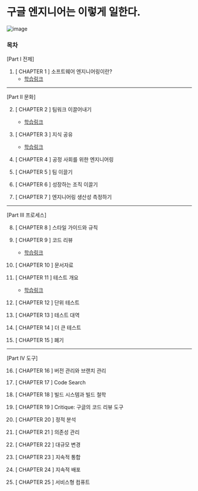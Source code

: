 # 구글 엔지니어는 이렇게 일한다.

![image](https://github.com/ulimy/study/assets/18046394/033d77f8-b6c8-44c8-9a68-575d84e2393c)

### 목차

[Part I 전제]

1. [ CHAPTER 1 ] 소프트웨어 엔지니어링이란?
    - [학습링크](https://github.com/ulimy/study/blob/main/soft-skills/%EC%B1%85/%EA%B5%AC%EA%B8%80%20%EC%97%94%EC%A7%80%EB%8B%88%EC%96%B4%EB%8A%94%20%EC%9D%B4%EB%A0%87%EA%B2%8C%20%EC%9D%BC%ED%95%9C%EB%8B%A4./%5B%20CHAPTER%201%20%5D%20%EC%86%8C%ED%94%84%ED%8A%B8%EC%9B%A8%EC%96%B4%20%EC%97%94%EC%A7%80%EB%8B%88%EC%96%B4%EB%A7%81%EC%9D%B4%EB%9E%80%3F.md)

---

[Part II 문화]

2. [ CHAPTER 2 ] 팀워크 이끌어내기
    - [학습링크](https://github.com/ulimy/study/blob/main/soft-skills/%EC%B1%85/%EA%B5%AC%EA%B8%80%20%EC%97%94%EC%A7%80%EB%8B%88%EC%96%B4%EB%8A%94%20%EC%9D%B4%EB%A0%87%EA%B2%8C%20%EC%9D%BC%ED%95%9C%EB%8B%A4./%5B%20CHAPTER%202%20%5D%20%ED%8C%80%EC%9B%8C%ED%81%AC%20%EC%9D%B4%EB%81%8C%EC%96%B4%EB%82%B4%EA%B8%B0.md)


3. [ CHAPTER 3 ] 지식 공유
    - [학습링크](https://github.com/ulimy/study/blob/main/soft-skills/%EC%B1%85/%EA%B5%AC%EA%B8%80%20%EC%97%94%EC%A7%80%EB%8B%88%EC%96%B4%EB%8A%94%20%EC%9D%B4%EB%A0%87%EA%B2%8C%20%EC%9D%BC%ED%95%9C%EB%8B%A4./%5B%20CHAPTER%203%20%5D%20%EC%A7%80%EC%8B%9D%20%EA%B3%B5%EC%9C%A0.md)


4. [ CHAPTER 4 ] 공정 사회를 위한 엔지니어링


5. [ CHAPTER 5 ] 팀 이끌기


6. [ CHAPTER 6 ] 성장하는 조직 이끌기


7. [ CHAPTER 7 ] 엔지니어링 생산성 측정하기

---

[Part III 프로세스]

8. [ CHAPTER 8 ] 스타일 가이드와 규칙


9. [ CHAPTER 9 ] 코드 리뷰
    - [학습링크](https://github.com/ulimy/study/blob/main/soft-skills/%EC%B1%85/%EA%B5%AC%EA%B8%80%20%EC%97%94%EC%A7%80%EB%8B%88%EC%96%B4%EB%8A%94%20%EC%9D%B4%EB%A0%87%EA%B2%8C%20%EC%9D%BC%ED%95%9C%EB%8B%A4./%5B%20CHAPTER%209%20%5D%20%EC%BD%94%EB%93%9C%20%EB%A6%AC%EB%B7%B0.md)


10. [ CHAPTER 10 ] 문서자료


11. [ CHAPTER 11 ] 테스트 개요
    - [학습링크](https://github.com/ulimy/study/blob/main/soft-skills/%EC%B1%85/%EA%B5%AC%EA%B8%80%20%EC%97%94%EC%A7%80%EB%8B%88%EC%96%B4%EB%8A%94%20%EC%9D%B4%EB%A0%87%EA%B2%8C%20%EC%9D%BC%ED%95%9C%EB%8B%A4./%5B%20CHAPTER%2011%20%5D%20%ED%85%8C%EC%8A%A4%ED%8A%B8%20%EA%B0%9C%EC%9A%94.md)


12. [ CHAPTER 12 ] 단위 테스트


13. [ CHAPTER 13 ] 테스트 대역


14. [ CHAPTER 14 ] 더 큰 테스트


15. [ CHAPTER 15 ] 폐기

---

[Part IV 도구]

16. [ CHAPTER 16 ] 버전 관리와 브랜치 관리


17. [ CHAPTER 17 ] Code Search


18. [ CHAPTER 18 ] 빌드 시스템과 빌드 철학


19. [ CHAPTER 19 ] Critique: 구글의 코드 리뷰 도구


20. [ CHAPTER 20 ] 정적 분석


21. [ CHAPTER 21 ] 의존성 관리


22. [ CHAPTER 22 ] 대규모 변경


23. [ CHAPTER 23 ] 지속적 통합


24. [ CHAPTER 24 ] 지속적 배포


25. [ CHAPTER 25 ] 서비스형 컴퓨트

